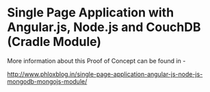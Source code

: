 Single Page Application with Angular.js, Node.js and CouchDB (Cradle Module)
============================================================================

More information about this Proof of Concept can be found in -

http://www.phloxblog.in/single-page-application-angular-js-node-js-mongodb-mongojs-module/
